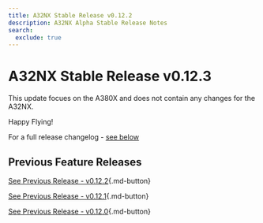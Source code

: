```yaml
---
title: A32NX Stable Release v0.12.2
description: A32NX Alpha Stable Release Notes
search:
  exclude: true
---
```


[//]: # (<link rel="stylesheet" href="../../stylesheets/toc-tables.css">)

# A32NX Stable Release v0.12.3

This update focues on the A380X and does not contain any changes for the A32NX.

Happy Flying!

For a full release changelog - [see below](#changelog)

## Previous Feature Releases

[See Previous Release - v0.12.2](v0122.md){.md-button}

[See Previous Release - v0.12.1](v0121.md){.md-button}

[See Previous Release - v0.12.0](v0120.md){.md-button}
